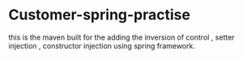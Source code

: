 # Customer-spring-practise
 this is the  maven built for the adding the  inversion of control , setter injection , constructor injection using spring framework.
